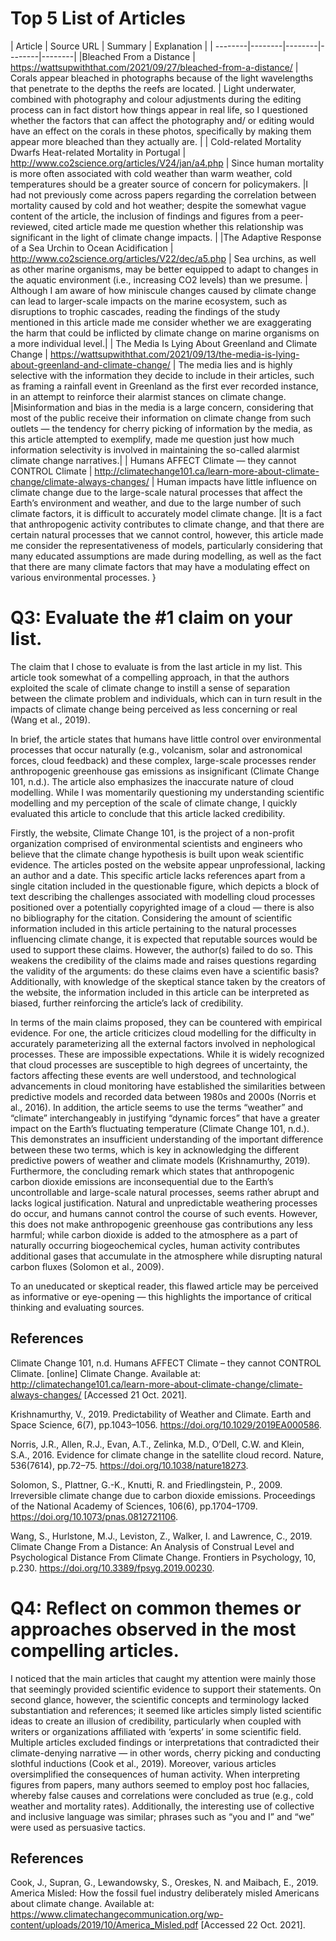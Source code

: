 
# Top 5 List of Articles #

| Article | Source URL | Summary | Explanation |
| --------|--------|--------|--------|--------|
|Bleached From a Distance | https://wattsupwiththat.com/2021/09/27/bleached-from-a-distance/ | Corals appear bleached in photographs because of the light wavelengths that penetrate to the depths the reefs are located. | Light underwater, combined with photography and colour adjustments during the editing process can in fact distort how things appear in real life, so I questioned whether the factors that can affect the photography and/ or editing would have an effect on the corals in these photos, specifically by making them appear more bleached than they actually are. |
| Cold-related Mortality Dwarfs Heat-related Mortality in Portugal | http://www.co2science.org/articles/V24/jan/a4.php | Since human mortality is more often associated with cold weather than warm weather, cold temperatures should be a greater source of concern for policymakers. |I had not previously come across papers regarding the correlation between mortality caused by cold and hot weather; despite the somewhat vague content of the article, the inclusion of findings and figures from a peer-reviewed, cited article made me question whether this relationship was significant in the light of climate change impacts. |
|The Adaptive Response of a Sea Urchin to Ocean Acidification | http://www.co2science.org/articles/V22/dec/a5.php | Sea urchins, as well as other marine organisms, may be better equipped to adapt to changes in the aquatic environment (i.e., increasing CO2 levels) than we presume. | Although I am aware of how miniscule changes caused by climate change can lead to larger-scale impacts on the marine ecosystem, such as disruptions to trophic cascades, reading the findings of the study mentioned in this article made me consider whether we are exaggerating the harm that could be inflicted by climate change on marine organisms on a more individual level.|
| The Media Is Lying About Greenland and Climate Change | https://wattsupwiththat.com/2021/09/13/the-media-is-lying-about-greenland-and-climate-change/  | The media lies and is highly selective with the information they decide to include in their articles, such as framing a rainfall event in Greenland as the first ever recorded instance, in an attempt to reinforce their alarmist stances on climate change. |Misinformation and bias in the media is a large concern, considering that most of the public receive their information on climate change from such outlets — the tendency for cherry picking of information by the media, as this article attempted to exemplify, made me question just how much information selectivity is involved in maintaining the so-called alarmist climate change narratives.|
| Humans AFFECT Climate — they cannot CONTROL Climate | http://climatechange101.ca/learn-more-about-climate-change/climate-always-changes/ | Human impacts have little influence on climate change due to the large-scale natural processes that affect the Earth’s environment and weather, and due to the large number of such climate factors, it is difficult to accurately model climate change. |It is a fact that anthropogenic activity contributes to climate change, and that there are certain natural processes that we cannot control, however, this article made me consider the representativeness of models, particularly considering that many educated assumptions are made during modelling, as well as the fact that there are many climate factors that may have a modulating effect on various environmental processes. }

# Q3: Evaluate the #1 claim on your list. #

The claim that I chose to evaluate is from the last article in my list. This article took somewhat of a compelling approach, in that the authors exploited the scale of climate change to instill a sense of separation between the climate problem and individuals, which can in turn result in the impacts of climate change being perceived as less concerning or real (Wang et al., 2019). 

In brief, the article states that humans have little control over environmental processes that occur naturally (e.g., volcanism, solar and astronomical forces, cloud feedback) and these complex, large-scale processes render anthropogenic greenhouse gas emissions as insignificant (Climate Change 101, n.d.). The article also emphasizes the inaccurate nature of cloud modelling. While I was momentarily questioning my understanding scientific modelling and my perception of the scale of climate change, I quickly evaluated this article to conclude that this article lacked credibility.

Firstly, the website, Climate Change 101, is the project of a non-profit organization comprised of environmental scientists and engineers who believe that the climate change hypothesis is built upon weak scientific evidence. The articles posted on the website appear unprofessional, lacking an author and a date. This specific article lacks references apart from a single citation included in the questionable figure, which depicts a block of text describing the challenges associated with modelling cloud processes positioned over a potentially copyrighted image of a cloud — there is also no bibliography for the citation. Considering the amount of scientific information included in this article pertaining to the natural processes influencing climate change, it is expected that reputable sources would be used to support these claims. However, the author(s) failed to do so. This weakens the credibility of the claims made and raises questions regarding the validity of the arguments: do these claims even have a scientific basis? Additionally, with knowledge of the skeptical stance taken by the creators of the website, the information included in this article can be interpreted as biased, further reinforcing the article’s lack of credibility.

In terms of the main claims proposed, they can be countered with empirical evidence. For one, the article criticizes cloud modelling for the difficulty in accurately parameterizing all the external factors involved in nephological processes. These are impossible expectations. While it is widely recognized that cloud processes are susceptible to high degrees of uncertainty, the factors affecting these events are well understood, and technological advancements in cloud monitoring have established the similarities between predictive models and recorded data between 1980s and 2000s (Norris et al., 2016). In addition, the article seems to use the terms “weather” and “climate” interchangeably in justifying “dynamic forces” that have a greater impact on the Earth’s fluctuating temperature (Climate Change 101, n.d.). This demonstrates an insufficient understanding of the important difference between these two terms, which is key in acknowledging the different predictive powers of weather and climate models (Krishnamurthy, 2019). Furthermore, the concluding remark which states that anthropogenic carbon dioxide emissions are inconsequential due to the Earth’s uncontrollable and large-scale natural processes, seems rather abrupt and lacks logical justification. Natural and unpredictable weathering processes do occur, and humans cannot control the course of such events. However, this does not make anthropogenic greenhouse gas contributions any less harmful; while carbon dioxide is added to the atmosphere as a part of naturally occurring biogeochemical cycles, human activity contributes additional gases that accumulate in the atmosphere while disrupting natural carbon fluxes (Solomon et al., 2009). 

To an uneducated or skeptical reader, this flawed article may be perceived as informative or eye-opening — this highlights the importance of critical thinking and evaluating sources. 
  
## References ##

Climate Change 101, n.d. Humans AFFECT Climate – they cannot CONTROL Climate. [online] Climate Change. Available at: <http://climatechange101.ca/learn-more-about-climate-change/climate-always-changes/> [Accessed 21 Oct. 2021].

Krishnamurthy, V., 2019. Predictability of Weather and Climate. Earth and Space Science, 6(7), pp.1043–1056. https://doi.org/10.1029/2019EA000586.

Norris, J.R., Allen, R.J., Evan, A.T., Zelinka, M.D., O’Dell, C.W. and Klein, S.A., 2016. Evidence for climate change in the satellite cloud record. Nature, 536(7614), pp.72–75. https://doi.org/10.1038/nature18273.

Solomon, S., Plattner, G.-K., Knutti, R. and Friedlingstein, P., 2009. Irreversible climate change due to carbon dioxide emissions. Proceedings of the National Academy of Sciences, 106(6), pp.1704–1709. https://doi.org/10.1073/pnas.0812721106.

Wang, S., Hurlstone, M.J., Leviston, Z., Walker, I. and Lawrence, C., 2019. Climate Change From a Distance: An Analysis of Construal Level and Psychological Distance From Climate Change. Frontiers in Psychology, 10, p.230. https://doi.org/10.3389/fpsyg.2019.00230.

# Q4: Reflect on common themes or approaches observed in the most compelling articles. #

I noticed that the main articles that caught my attention were mainly those that seemingly provided scientific evidence to support their statements. On second glance, however, the scientific concepts and terminology lacked substantiation and references; it seemed like articles simply listed scientific ideas to create an illusion of credibility, particularly when coupled with writers or organizations affiliated with ‘experts’ in some scientific field. Multiple articles excluded findings or interpretations that contradicted their climate-denying narrative — in other words, cherry picking and conducting slothful inductions (Cook et al., 2019). Moreover, various articles oversimplified the consequences of human activity. When interpreting figures from papers, many authors seemed to employ post hoc fallacies, whereby false causes and correlations were concluded as true (e.g., cold weather and mortality rates). Additionally, the interesting use of collective and inclusive language was similar; phrases such as “you and I” and “we” were used as persuasive tactics.

## References ##

Cook, J., Supran, G., Lewandowsky, S., Oreskes, N. and Maibach, E., 2019. America Misled: How the fossil fuel industry deliberately misled Americans about climate change. Available at: <https://www.climatechangecommunication.org/wp-content/uploads/2019/10/America_Misled.pdf> [Accessed 22 Oct. 2021].
